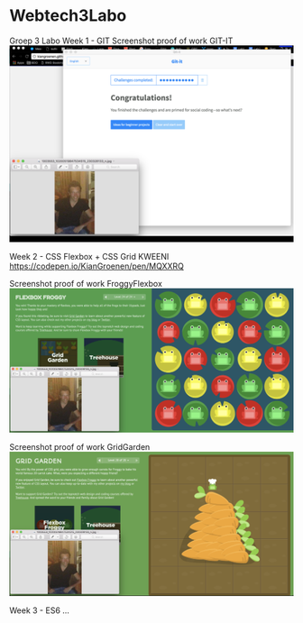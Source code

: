 # Webtech3Labo
Groep 3 Labo
Week 1 - GIT
Screenshot proof of work GIT-IT
![GIT-IT proof of work](GititWeek1.png)

Week 2 - CSS Flexbox + CSS Grid
KWEENI
https://codepen.io/KianGroenen/pen/MQXXRQ

Screenshot proof of work FroggyFlexbox
![FroggyFlexbox proof of work](FlexboxFroggyWeek2.png)

Screenshot proof of work GridGarden
![GridGarden proof of work](GridGardenWeek2.png)

Week 3 - ES6
...